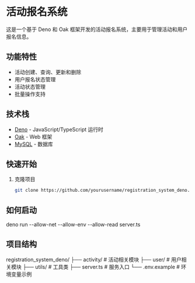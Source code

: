 # 活动报名系统

这是一个基于 Deno 和 Oak
框架开发的活动报名系统，主要用于管理活动和用户报名信息。

## 功能特性

- 活动创建、查询、更新和删除
- 用户报名状态管理
- 活动状态管理
- 批量操作支持

## 技术栈

- [Deno](https://deno.land/) - JavaScript/TypeScript 运行时
- [Oak](https://oakserver.github.io/oak/) - Web 框架
- [MySQL](https://www.mysql.com/) - 数据库

## 快速开始

1. 克隆项目
   ```bash
   git clone https://github.com/yourusername/registration_system_deno.git
   ```

## 如何启动

deno run --allow-net --allow-env --allow-read server.ts

## 项目结构

registration_system_deno/ ├── activity/ # 活动相关模块 ├── user/ # 用户相关模块
├── utils/ # 工具类 ├── server.ts # 服务入口 └── .env.example # 环境变量示例
